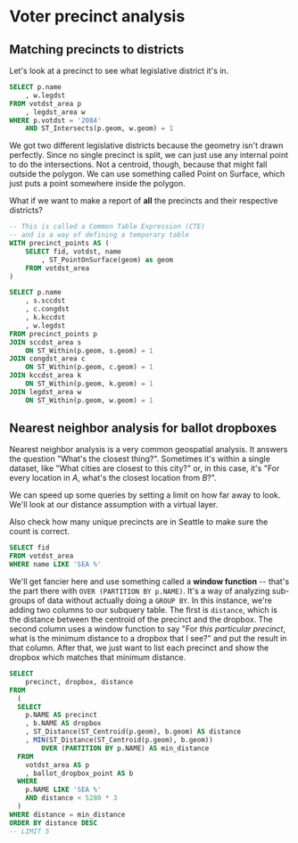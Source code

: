 # Voter precinct analysis


## Matching precincts to districts
Let's look at a precinct to see what legislative district it's in.

```sql
SELECT p.name
    , w.legdst
FROM votdst_area p
    , legdst_area w
WHERE p.votdst = '2084'
    AND ST_Intersects(p.geom, w.geom) = 1
```

We got two different legislative districts because the geometry isn't drawn perfectly. 
Since no single precinct is split, we can just use any internal point to do the intersections. Not a centroid, though, because that might fall outside the polygon. We can use something called Point on Surface, which just puts a point somewhere inside the polygon.

What if we want to make a report of **all** the precincts and their respective districts?

```sql
-- This is called a Common Table Expression (CTE)
-- and is a way of defining a temporary table
WITH precinct_points AS (
    SELECT fid, votdst, name
        , ST_PointOnSurface(geom) as geom
    FROM votdst_area
)

SELECT p.name
    , s.sccdst
    , c.congdst
    , k.kccdst
    , w.legdst
FROM precinct_points p
JOIN sccdst_area s
    ON ST_Within(p.geom, s.geom) = 1
JOIN congdst_area c
    ON ST_Within(p.geom, c.geom) = 1
JOIN kccdst_area k
    ON ST_Within(p.geom, k.geom) = 1
JOIN legdst_area w
    ON ST_Within(p.geom, w.geom) = 1
```

## Nearest neighbor analysis for ballot dropboxes

Nearest neighbor analysis is a very common geospatial analysis. It answers the question "What's the closest thing?". Sometimes it's within a single dataset, like "What cities are closest to this city?" or, in this case, it's "For every location in *A*, what's the closest location from *B*?".

We can speed up some queries by setting a limit on how far away to look.
We'll look at our distance assumption with a virtual layer.

Also check how many unique precincts are in Seattle to make sure the count is correct.

```sql
SELECT fid
FROM votdst_area
WHERE name LIKE 'SEA %'
```

We'll get fancier here and use something called a **window function** -- that's the part there with `OVER (PARTITION BY p.NAME)`. It's a way of analyzing sub-groups of data without actually doing a `GROUP BY`. In this instance, we're adding two columns to our subquery table. The first is `distance`, which is the distance between the centroid of the precinct and the dropbox. The second column uses a window function to say "For *this particular precinct*, what is the minimum distance to a dropbox that I see?" and put the result in that column. After that, we just want to list each precinct and show the dropbox which matches that minimum distance.

```sql
SELECT
    precinct, dropbox, distance
FROM
  (
  SELECT
    p.NAME AS precinct
    , b.NAME AS dropbox
    , ST_Distance(ST_Centroid(p.geom), b.geom) AS distance
    , MIN(ST_Distance(ST_Centroid(p.geom), b.geom)) 
        OVER (PARTITION BY p.NAME) AS min_distance 
  FROM
    votdst_area AS p
    , ballot_dropbox_point AS b
  WHERE
    p.NAME LIKE 'SEA %'
    AND distance < 5280 * 3
  )
WHERE distance = min_distance
ORDER BY distance DESC
-- LIMIT 5
```